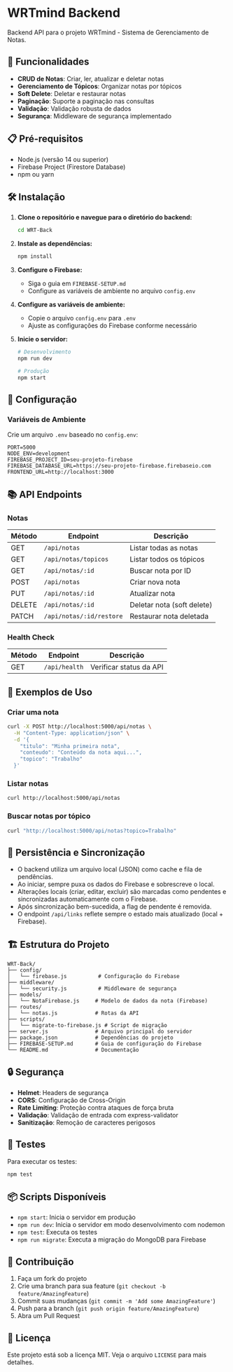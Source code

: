 # WRTmind Backend

Backend API para o projeto WRTmind - Sistema de Gerenciamento de Notas.

## 🚀 Funcionalidades

- **CRUD de Notas**: Criar, ler, atualizar e deletar notas
- **Gerenciamento de Tópicos**: Organizar notas por tópicos
- **Soft Delete**: Deletar e restaurar notas
- **Paginação**: Suporte a paginação nas consultas
- **Validação**: Validação robusta de dados
- **Segurança**: Middleware de segurança implementado

## 📋 Pré-requisitos

- Node.js (versão 14 ou superior)
- Firebase Project (Firestore Database)
- npm ou yarn

## 🛠️ Instalação

1. **Clone o repositório e navegue para o diretório do backend:**
   ```bash
   cd WRT-Back
   ```

2. **Instale as dependências:**
   ```bash
   npm install
   ```

3. **Configure o Firebase:**
   - Siga o guia em `FIREBASE-SETUP.md`
   - Configure as variáveis de ambiente no arquivo `config.env`

4. **Configure as variáveis de ambiente:**
   - Copie o arquivo `config.env` para `.env`
   - Ajuste as configurações do Firebase conforme necessário

5. **Inicie o servidor:**
   ```bash
   # Desenvolvimento
   npm run dev
   
   # Produção
   npm start
   ```

## 🔧 Configuração

### Variáveis de Ambiente

Crie um arquivo `.env` baseado no `config.env`:

```env
PORT=5000
NODE_ENV=development
FIREBASE_PROJECT_ID=seu-projeto-firebase
FIREBASE_DATABASE_URL=https://seu-projeto-firebase.firebaseio.com
FRONTEND_URL=http://localhost:3000
```

## 📚 API Endpoints

### Notas

| Método | Endpoint | Descrição |
|--------|----------|-----------|
| GET | `/api/notas` | Listar todas as notas |
| GET | `/api/notas/topicos` | Listar todos os tópicos |
| GET | `/api/notas/:id` | Buscar nota por ID |
| POST | `/api/notas` | Criar nova nota |
| PUT | `/api/notas/:id` | Atualizar nota |
| DELETE | `/api/notas/:id` | Deletar nota (soft delete) |
| PATCH | `/api/notas/:id/restore` | Restaurar nota deletada |

### Health Check

| Método | Endpoint | Descrição |
|--------|----------|-----------|
| GET | `/api/health` | Verificar status da API |

## 📝 Exemplos de Uso

### Criar uma nota
```bash
curl -X POST http://localhost:5000/api/notas \
  -H "Content-Type: application/json" \
  -d '{
    "titulo": "Minha primeira nota",
    "conteudo": "Conteúdo da nota aqui...",
    "topico": "Trabalho"
  }'
```

### Listar notas
```bash
curl http://localhost:5000/api/notas
```

### Buscar notas por tópico
```bash
curl "http://localhost:5000/api/notas?topico=Trabalho"
```

## 🔄 Persistência e Sincronização

- O backend utiliza um arquivo local (JSON) como cache e fila de pendências.
- Ao iniciar, sempre puxa os dados do Firebase e sobrescreve o local.
- Alterações locais (criar, editar, excluir) são marcadas como pendentes e sincronizadas automaticamente com o Firebase.
- Após sincronização bem-sucedida, a flag de pendente é removida.
- O endpoint `/api/links` reflete sempre o estado mais atualizado (local + Firebase).

## 🏗️ Estrutura do Projeto

```
WRT-Back/
├── config/
│   └── firebase.js          # Configuração do Firebase
├── middleware/
│   └── security.js          # Middleware de segurança
├── models/
│   └── NotaFirebase.js     # Modelo de dados da nota (Firebase)
├── routes/
│   └── notas.js            # Rotas da API
├── scripts/
│   └── migrate-to-firebase.js # Script de migração
├── server.js               # Arquivo principal do servidor
├── package.json            # Dependências do projeto
├── FIREBASE-SETUP.md       # Guia de configuração do Firebase
└── README.md               # Documentação
```

## 🔒 Segurança

- **Helmet**: Headers de segurança
- **CORS**: Configuração de Cross-Origin
- **Rate Limiting**: Proteção contra ataques de força bruta
- **Validação**: Validação de entrada com express-validator
- **Sanitização**: Remoção de caracteres perigosos

## 🧪 Testes

Para executar os testes:
```bash
npm test
```

## 📦 Scripts Disponíveis

- `npm start`: Inicia o servidor em produção
- `npm run dev`: Inicia o servidor em modo desenvolvimento com nodemon
- `npm test`: Executa os testes
- `npm run migrate`: Executa a migração do MongoDB para Firebase

## 🤝 Contribuição

1. Faça um fork do projeto
2. Crie uma branch para sua feature (`git checkout -b feature/AmazingFeature`)
3. Commit suas mudanças (`git commit -m 'Add some AmazingFeature'`)
4. Push para a branch (`git push origin feature/AmazingFeature`)
5. Abra um Pull Request

## 📄 Licença

Este projeto está sob a licença MIT. Veja o arquivo `LICENSE` para mais detalhes. 